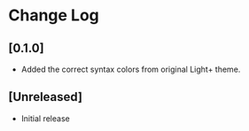 # Change Log

## [0.1.0]

- Added the correct syntax colors from original Light+ theme.

## [Unreleased]
- Initial release
